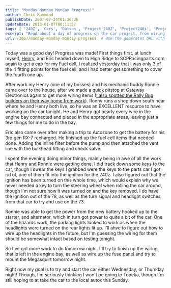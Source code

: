 ```yaml
---
title: "Monday Monday Monday Progress!"
author: Chris Hammond
publishDate: 2007-07-24T01:36:36
updateDate: 2013-01-07T00:11:57
tags: [ '240Z', 'Cars', 'Datsun', 'Project 240Z', 'Project240z', 'Project240Zcom' ]
excerpt: "Read about a day of progress on the car project, from wiring work to fitting a fuel cell cap. Aiming to start the car soon and maybe hit the local autox event."
url: /2007/monday-monday-monday-progress  # Use the generated URL with year
---
```

<p>Today was a good day! Progress was made! First things first, at lunch myself, <a href="https://www.kenuam.com">Henry,</a> and Eric headed down to High Ridge to SCPRacingparts.com again to get a cap for my Fuel cell, I realized yesterday that I was only 3 of the 4 fitting points for the fuel cell, and I had better get something to cover the fourth one up.</p> <p>After work my Henry (one of my bosses) and his mechanic buddy Ronnie came over to the house, after we made a quick pitstop at Gateway Electronics again to get more wiring items (<a href="https://www.321govideo.com/rallybug/">I also spotted the Rally Bug builders on their way home from work</a>). Ronny runs a shop down south near where he and Henry both live, so he was an EXCELLENT resource to have working on the car tonight. He and Henry got nearly every wire in the engine bay connected and placed in the appropriate areas, leaving just a few things for me to do in the bay.</p> <p>Eric also came over after making a trip to Autozone to get the battery for his 3rd gen RX-7 recharged. He finished up the fuel cell items that needed done. Adding the inline filter before the pump and then attached the vent line with the bulkhead fitting and check valve.</p> <p>I spent the evening doing minor things, mainly being in awe of all the work that Henry and Ronnie were getting done. I did track down some keys to the car, though I swear the keys I grabbed were the keys to the parts car I got rid of, one of them fit into the ignition for the 240z. I also figured out that the ignition has been turned on this whole time, which would explain why we never needed a key to turn the steering wheel when rolling the car around, though I'm not sure how it was turned on and the key removed. I do have the ignition out of the 78, as well as the turn signal and headlight switches from that car to try and use on the 73.</p> <p>Ronnie was able to get the power from the new battery hooked up to the starter, and alternator, which in turn got power to quite a bit of the car. One of the hazards work, the parking lights looked to work as when the headlights were turned on the rear lights lit up. I'll ahve to figure out how to wire up the headlights in the future, but I'm guessing the wiring for them should be somewhat intact based on testing tonight.</p> <p>So I've got more work to do tomorrow night. I'll try to finish up the wiring that is left in the engine bay, as well as wire up the fuse panel and try to mount the Megasquirt tomorrow night.</p> <p>Right now my goal is to try and start the car either Wednesday, or Thursday night! Though, I'm seriously thinking I won't be going to Topeka, though I'm still hoping to at take the car to the local autox this Sunday.</p>

